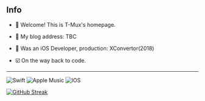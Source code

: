 ## Info

- :star2: Welcome! This is T-Mux's homepage.

- :newspaper: My blog address: TBC

- :hammer: Was an iOS Developer, production: XConvertor(2018)

- :ballot_box_with_check: On the way back to code.

----


![Swift](https://img.shields.io/badge/swift-F54A2A?style=for-the-badge&logo=swift&logoColor=white)
![Apple Music](https://img.shields.io/badge/Apple_Music-9933CC?style=for-the-badge&logo=apple-music&logoColor=white)
![IOS](https://img.shields.io/badge/iOS-000000?style=for-the-badge&logo=ios&logoColor=white)


[![GitHub Streak](https://github-readme-streak-stats.herokuapp.com/?user=T-Mux)](https://git.io/streak-stats)

